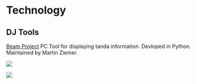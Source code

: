 ---
---


# Technology


## DJ Tools

[Beam Project](https://www.beam-project.com) PC Tool for displaying tanda information. Devloped in Python. Maintained by Martin Ziemer.

![](https://bitbucket-assetroot.s3.amazonaws.com/repository/RarB8L/3264372137-beam-coverart-01.jpg?AWSAccessKeyId=ASIA6KOSE3BNBYHGF7FK&Signature=5%2FtfS8HIjGyOuwwJQrmFJwGsd%2Bw%3D&x-amz-security-token=FwoGZXIvYXdzECgaDB3T11MivGiMtyAn2SK%2BAWjLBdClx0TV%2BKBUHitCa6wzfPxqGkJZn4GPGWVK9ueofIkDqGAdbM50FUpU9HrCNqum21p3sQ648maz%2BBtNzFVHdJ8R9Ytc58frwtEIcT9EGtLe%2BLX8Tobq6L6Fqb9PyunXZOGkoZHXCtNVpcjxXJjN0I02py1TC2RKsOKeusejlxzd5pFObgmbr4riH1QVe0HNrilwAWktluV24rYVG%2FBWPR5AFRtCNlW8EbHzl1RY%2BG4sMNWsg10qNCnWFi8o7YGjlwYyLbzLWqszmN5YE9Y6veiMx6BuCh6JKv%2BlQRs8baPXV00FLUagpnQOC7cBtlonZA%3D%3D&Expires=1659425233)

![](https://bitbucket-assetroot.s3.amazonaws.com/repository/RarB8L/4207610444-dj-desk-01.jpg?AWSAccessKeyId=ASIA6KOSE3BNGEJW7VGU&Signature=slZ8XCs6hjHDz5rFORmct1t1xbo%3D&x-amz-security-token=FwoGZXIvYXdzECgaDE8Uy9UACKRmA1GHniK%2BASIb8DPDstSW4NExo78EazgbLBgYP7%2FnFugPmhact4AQcYleO2%2FC1t6N6%2BzALHX%2FXwIq8hcZ9JDHKDwEX9dpRCDs5X3rHOf4zFgULh%2FMsamskGQv7DqfQ5FfiQDms9NKvC1eyxr9EAmFI7QHGK0PCinKP19WDjqPjrQC0Ir0sJ8%2Bc8F75Vz8N5bWFb8pBKHCjrZ3a%2FALjZ6AnV%2BmsffxuB7bsdR8v0J%2Bc74NimC6VQHPhdjOcsTM%2FTKmWChpwHIo15ajlwYyLTr3%2BBbD4G0BEb18fsW6A3XcReXFvdOEONNKQHw93J5TqnkLuEWev2C3Yn5b7w%3D%3D&Expires=1659425375)

